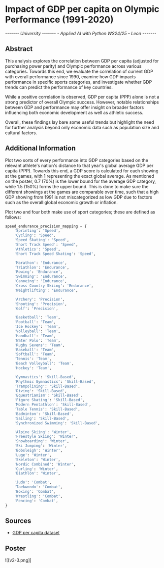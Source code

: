 # Impact of GDP per capita on Olympic Performance (1991-2020)
*------- University ------- - Applied AI with Python WS24/25 - Leon -------*

## Abstract
This analysis explores the correlation between GDP per capita (adjusted for purchasing power parity) and Olympic performance across various categories. Towards this end, we evaluate the correlation of current GDP with overall performance since 1990, examine how GDP impacts performance in specific sports categories, and investigate whether GDP trends can predict the performance of key countries.

While a positive correlation is observed, GDP per capita (PPP) alone is not a strong predictor of overall Olympic success. However, notable relationships between GDP and performance may offer insight on broader factors influencing both economic development as well as athletic success.

Overall, these findings lay bare some useful trends but highlight the need for further analysis beyond only economic data such as population size and cultural factors.
## Additional Information
Plot two sorts of every performance into GDP categories based on the relevant athlete's nation's distance to that year's global average GDP per capita (PPP). Towards this end, a GDP score is calculated for each showing at the games, with 1 representing the exact global average. As mentioned on the poster, 0.7 (70%) is the lower bound for the average GDP category, while 1.5 (150%) forms the upper bound. This is done to make sure the different showings at the games are comparable over time, such that a high GDP showing from 1991 is not miscategorized as low GDP due to factors such as the overall global economic growth or inflation.

Plot two and four both make use of sport categories; these are defined as follows:
```python
speed_endurance_precision_mapping = {
    'Sprinting': 'Speed',
    'Cycling': 'Speed',
    'Speed Skating': 'Speed',
    'Short Track Speed': 'Speed',
    'Athletics': 'Speed',
    'Short Track Speed Skating': 'Speed',

    'Marathon': 'Endurance',
    'Triathlon': 'Endurance',
    'Rowing': 'Endurance',
    'Swimming': 'Endurance',
    'Canoeing': 'Endurance',
    'Cross Country Skiing': 'Endurance',
    'Weightlifting': 'Endurance',

    'Archery': 'Precision',
    'Shooting': 'Precision',
    'Golf': 'Precision',

    'Basketball': 'Team',
    'Football': 'Team',
    'Ice Hockey': 'Team',
    'Volleyball': 'Team',
    'Handball': 'Team',
    'Water Polo': 'Team',
    'Rugby Sevens': 'Team',
    'Baseball': 'Team',
    'Softball': 'Team',
    'Tennis': 'Team',
    'Beach Volleyball': 'Team',
    'Hockey': 'Team',

    'Gymnastics': 'Skill-Based',
    'Rhythmic Gymnastics': 'Skill-Based',
    'Trampolining': 'Skill-Based',
    'Diving': 'Skill-Based',
    'Equestrianism': 'Skill-Based',
    'Figure Skating': 'Skill-Based',
    'Modern Pentathlon': 'Skill-Based',
    'Table Tennis': 'Skill-Based',
    'Badminton': 'Skill-Based',
    'Sailing': 'Skill-Based',
    'Synchronized Swimming': 'Skill-Based',

    'Alpine Skiing': 'Winter',
    'Freestyle Skiing': 'Winter',
    'Snowboarding': 'Winter',
    'Ski Jumping': 'Winter',
    'Bobsleigh': 'Winter',
    'Luge': 'Winter',
    'Skeleton': 'Winter',
    'Nordic Combined': 'Winter',
    'Curling': 'Winter',
    'Biathlon': 'Winter',

    'Judo': 'Combat',
    'Taekwondo': 'Combat',
    'Boxing': 'Combat',
    'Wrestling': 'Combat',
    'Fencing': 'Combat',
}
```
## Sources
- [GDP per capita dataset](https://www.kaggle.com/datasets/nitishabharathi/gdp-per-capita-all-countries)
## Poster
![[v2-3.png]]